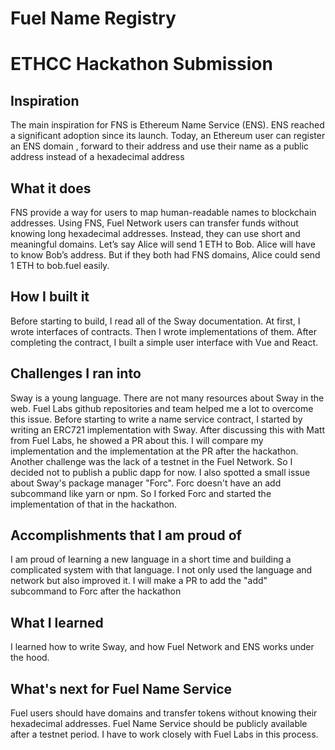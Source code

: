 # Fuel Name Registry

# ETHCC Hackathon Submission


## Inspiration

The main inspiration for FNS is Ethereum Name Service (ENS). ENS reached a significant adoption since its launch. Today, an Ethereum user can register an ENS domain , forward to their address and use their name as a public address instead of a hexadecimal address

## What it does

FNS provide a way for users to map human-readable names to blockchain addresses. Using FNS, Fuel Network users can transfer funds without knowing long hexadecimal addresses. Instead, they can use short and meaningful domains. Let’s say Alice will send 1 ETH to Bob. Alice will have to know Bob’s address. But if they both had FNS domains, Alice could send 1 ETH to bob.fuel easily.

## How I built it

Before starting to build, I read all of the Sway documentation. At first, I wrote interfaces of contracts. Then I wrote implementations of them. After completing the contract, I built a simple user interface with Vue and React.

## Challenges I ran into

Sway is a young language. There are not many resources about Sway in the web. Fuel Labs github repositories and team helped me a lot to overcome this issue. Before starting to write a name service contract, I started by writing an ERC721 implementation with Sway. After discussing this with Matt from Fuel Labs, he showed a PR about this. I will compare my implementation and the implementation at the PR after the hackathon. Another challenge was the lack of a testnet in the Fuel Network. So I decided not to publish a public dapp for now. I also spotted a small issue about Sway's package manager "Forc". Forc doesn't have an add subcommand like yarn or npm. So I forked Forc and started the implementation of that in the hackathon.

## Accomplishments that I am proud of

I am proud of learning a new language in a short time and building a complicated system with that language. I not only used the language and network but also improved it. I will make a PR to add the "add" subcommand to Forc after the hackathon

## What I learned

I learned how to write Sway, and how Fuel Network and ENS works under the hood.

## What's next for Fuel Name Service

Fuel users should have domains and transfer tokens without knowing their hexadecimal addresses. Fuel Name Service should be publicly available after a testnet period. I have to work closely with Fuel Labs in this process.


